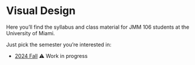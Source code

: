 # Visual Design

Here you’ll find the syllabus and class material for JMM 106 students at the University of Miami.

Just pick the semester you’re interested in:

- [2024 Fall](2024/fall/) ⚠️ Work in progress
